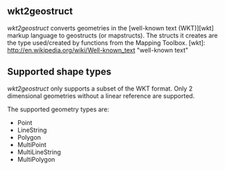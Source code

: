 wkt2geostruct
-------------
*wkt2geostruct* converts geometries in the [well-known text (WKT)][wkt] markup
language to geostructs (or mapstructs). The structs it creates are the type
used/created by functions from the Mapping Toolbox.
[wkt]: http://en.wikipedia.org/wiki/Well-known_text "well-known text"

Supported shape types
---------------------
*wkt2geostruct* only supports a subset of the WKT format. Only 2 dimensional
geometries without a linear reference are supported.

The supported geometry types are:

* Point
* LineString
* Polygon
* MultiPoint
* MultiLineString
* MultiPolygon


